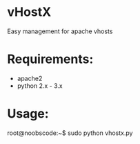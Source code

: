 # vHostX
Easy management for apache vhosts

# Requirements:
* apache2
* python 2.x - 3.x

# Usage:
root@noobscode:~$ sudo python vhostx.py
